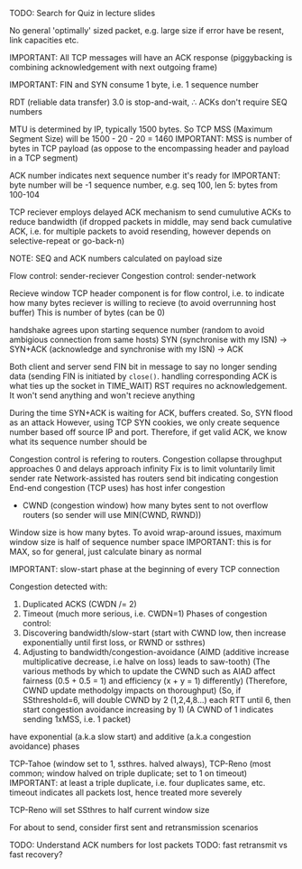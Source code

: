 <!-- SPDX-License-Identifier: zlib-acknowledgement -->

TODO: Search for Quiz in lecture slides

No general 'optimally' sized packet, e.g. large size if error have be resent, link capacities etc.

IMPORTANT: All TCP messages will have an ACK response 
(piggybacking is combining acknowledgement with next outgoing frame)

IMPORTANT: FIN and SYN consume 1 byte, i.e. 1 sequence number

RDT (reliable data transfer) 3.0 is stop-and-wait, ∴ ACKs don't require SEQ numbers

MTU is determined by IP, typically 1500 bytes.
So TCP MSS (Maximum Segment Size) will be 1500 - 20 - 20 = 1460
IMPORTANT: MSS is number of bytes in TCP payload (as oppose to the encompassing header and payload in a TCP segment) 

ACK number indicates next sequence number it's ready for
IMPORTANT: byte number will be -1 sequence number, e.g. seq 100, len 5: bytes from 100-104

TCP reciever employs delayed ACK mechanism to send cumulutive ACKs to reduce bandwidth
(if dropped packets in middle, may send back cumulative ACK, i.e. for multiple packets to avoid resending, however depends on selective-repeat or go-back-n)

NOTE: SEQ and ACK numbers calculated on payload size

Flow control: sender-reciever
Congestion control: sender-network

Recieve window TCP header component is for flow control, 
i.e. to indicate how many bytes reciever is willing to recieve 
(to avoid overrunning host buffer)
This is number of bytes (can be 0) 

handshake agrees upon starting sequence number (random to avoid ambigious connection from same hosts)
SYN (synchronise with my ISN) -> SYN+ACK (acknowledge and synchronise with my ISN) -> ACK

Both client and server send FIN bit in message to say no longer sending data
(sending FIN is initiated by `close()`. handling corresponding ACK is what ties up the socket in TIME_WAIT)
RST requires no acknowledgement. It won't send anything and won't recieve anything

During the time SYN+ACK is waiting for ACK, buffers created. So, SYN flood as an attack
However, using TCP SYN cookies, we only create sequence number based off source IP and port.
Therefore, if get valid ACK, we know what its sequence number should be

Congestion control is refering to routers.
Congestion collapse throughput approaches 0 and delays approach infinity
Fix is to limit voluntarily limit sender rate
Network-assisted has routers send bit indicating congestion
End-end congestion (TCP uses) has host infer congestion
  * CWND (congestion window) how many bytes sent to not overflow routers (so sender will use MIN(CWND, RWND))

Window size is how many bytes. To avoid wrap-around issues,
maximum window size is half of sequence number space
IMPORTANT: this is for MAX, so for general, just calculate binary as normal

IMPORTANT: slow-start phase at the beginning of every TCP connection 

Congestion detected with:
  1. Duplicated ACKS (CWDN /= 2)
  2. Timeout (much more serious, i.e. CWDN=1)
Phases of congestion control:
  1. Discovering bandwidth/slow-start (start with CWND low, then increase exponentially until first loss, or RWND or ssthres)
  2. Adjusting to bandwidth/congestion-avoidance (AIMD (additive increase multiplicative decrease, i.e halve on loss) leads to saw-tooth)
  (The various methods by which to update the CWND such as AIAD affect fairness (0.5 + 0.5 = 1) and efficiency (x + y = 1) differently)
  (Therefore, CWND update methodolgy impacts on thoroughput)
  (So, if SSthreshold=6, will double CWND by 2 (1,2,4,8...) each RTT until 6, then start congestion avoidance increasing by 1)
  (A CWND of 1 indicates sending 1xMSS, i.e. 1 packet)

have exponential (a.k.a slow start) and additive (a.k.a congestion avoidance) phases

TCP-Tahoe (window set to 1, ssthres. halved always), 
TCP-Reno (most common; window halved on triple duplicate; set to 1 on timeout)
IMPORTANT: at least a triple duplicate, i.e. four duplicates same, etc.
timeout indicates all packets lost, hence treated more severely

TCP-Reno will set SSthres to half current window size

For about to send, consider first sent and retransmission scenarios

TODO: Understand ACK numbers for lost packets
TODO: fast retransmit vs fast recovery?
